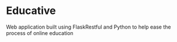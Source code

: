 # Educative
Web application built using FlaskRestful and Python to help ease the process of online education
